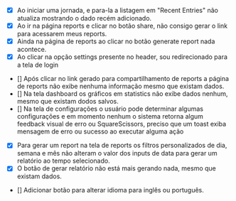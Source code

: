 - [X] Ao iniciar uma jornada, e para-la a listagem em "Recent Entries" não atualiza mostrando o dado recém adicionado.
- [X] Ao ir na página reports e clicar no botão share, não consigo gerar o link para acessarem meus reports.
- [X] Ainda na página de reports ao clicar no botão generate report nada acontece.
- [X] Ao clicar na opção settings presente no header, sou redirecionado para a tela de login
- [] Após clicar no link gerado para compartilhamento de reports a página de reports não exibe nenhuma informação mesmo que existam dados.
- [] Na tela dashboard os gráficos em statistics não exibe dados nenhum, mesmo que existam dodos salvos.
- [] Na tela de configurações o usuário pode determinar algumas configurações e em momento nenhum o sistema retorna algum feedback visual de erro ou SquareScissors, preciso que um toast exiba mensagem de erro ou sucesso ao executar alguma ação
- [X] Para gerar um report na tela de reports os filtros personalizados de dia, semana e mês não alteram o valor dos inputs de data para gerar um relatório ao tempo selecionado.
- [X] O botão de gerar relatório não está mais gerando nada, mesmo que existam dados.
- [] Adicionar botão para alterar idioma para inglês ou português.
